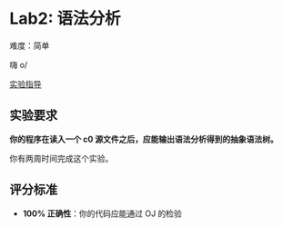 # Lab2: 语法分析

难度：简单

嗨 o/

[实验指导](lab2-guide.md)

## 实验要求

**你的程序在读入一个 c0 源文件之后，应能输出语法分析得到的抽象语法树。**

你有两周时间完成这个实验。

## 评分标准

- **100% 正确性**：你的代码应能通过 OJ 的检验
